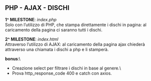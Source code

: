 ## PHP - AJAX - DISCHI

**1^ MILESTONE**: *index.php*\
Solo con l’utilizzo di PHP, che stampa direttamente i dischi in pagina: al caricamento della pagina ci saranno tutti i dischi.

**2^ MILESTONE**: *index.html*\
Attraverso l’utilizzo di AJAX: al caricamento della pagina ajax chiederà attraverso una chiamata i dischi a php e li stamperà.

**bonus**:\
- Creazione select per filtrare i dischi in base al genere.\
- Prova http_response_code 400 e catch con axios.
